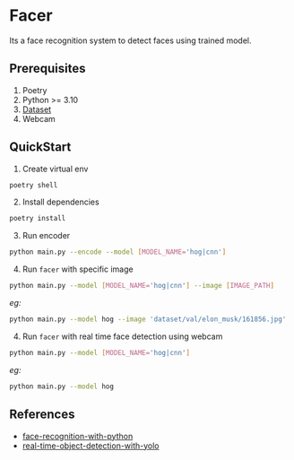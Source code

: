 # Facer

Its a face recognition system to detect faces using trained model.

## Prerequisites

1. Poetry
2. Python >= 3.10
3. [Dataset](https://www.kaggle.com/datasets/adg1822/7-celebrity-images)
4. Webcam

## QuickStart

1. Create virtual env

```bash
poetry shell
```

2. Install dependencies

```bash
poetry install
```

3. Run encoder

```bash
python main.py --encode --model [MODEL_NAME='hog|cnn']
```

4. Run `facer` with specific image

```bash
python main.py --model [MODEL_NAME='hog|cnn'] --image [IMAGE_PATH]
```

_eg:_

```bash
python main.py --model hog --image 'dataset/val/elon_musk/161856.jpg'
```

4. Run `facer` with real time face detection using webcam

```bash
python main.py --model [MODEL_NAME='hog|cnn']
```

_eg:_

```bash
python main.py --model hog
```

## References

- [face-recognition-with-python](https://realpython.com/face-recognition-with-python/#demo)
- [real-time-object-detection-with-yolo](https://dipankarmedh1.medium.com/real-time-object-detection-with-yolo-and-webcam-enhancing-your-computer-vision-skills-861b97c78993)
